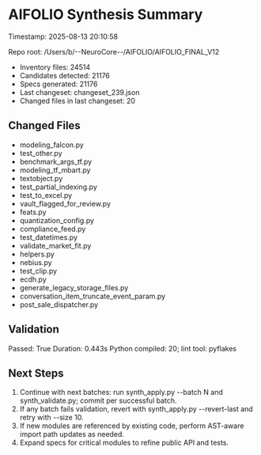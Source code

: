 # AIFOLIO Synthesis Summary

Timestamp: 2025-08-13 20:10:58

Repo root: /Users/b/--NeuroCore--/AIFOLIO/AIFOLIO_FINAL_V12


- Inventory files: 24514
- Candidates detected: 21176
- Specs generated: 21176
- Last changeset: changeset_239.json
- Changed files in last changeset: 20

## Changed Files

- modeling_falcon.py
- test_other.py
- benchmark_args_tf.py
- modeling_tf_mbart.py
- textobject.py
- test_partial_indexing.py
- test_to_excel.py
- vault_flagged_for_review.py
- feats.py
- quantization_config.py
- compliance_feed.py
- test_datetimes.py
- validate_market_fit.py
- helpers.py
- nebius.py
- test_clip.py
- ecdh.py
- generate_legacy_storage_files.py
- conversation_item_truncate_event_param.py
- post_sale_dispatcher.py

## Validation

Passed: True
Duration: 0.443s
Python compiled: 20; lint tool: pyflakes

## Next Steps

1. Continue with next batches: run synth_apply.py --batch N and synth_validate.py; commit per successful batch.
2. If any batch fails validation, revert with synth_apply.py --revert-last and retry with --size 10.
3. If new modules are referenced by existing code, perform AST-aware import path updates as needed.
4. Expand specs for critical modules to refine public API and tests.
